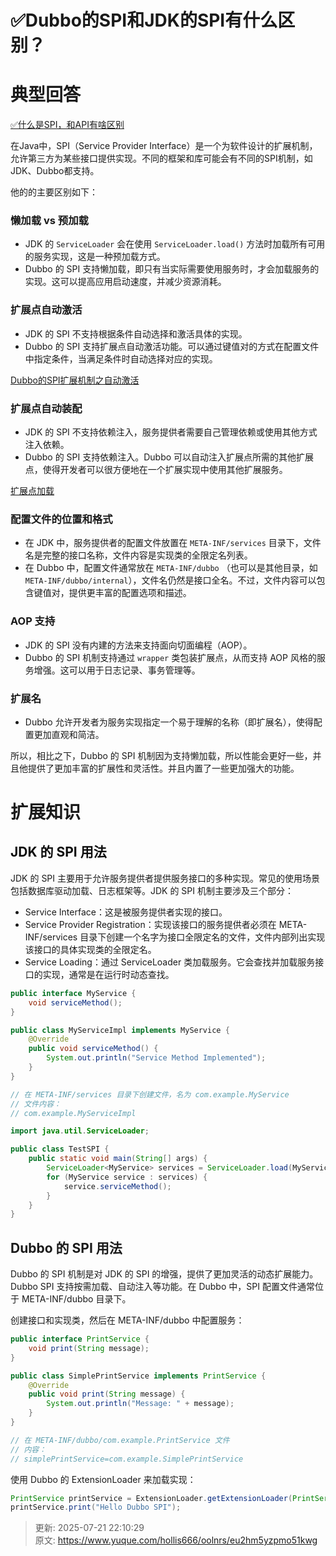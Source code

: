 # ✅Dubbo的SPI和JDK的SPI有什么区别？

# 典型回答


[✅什么是SPI，和API有啥区别](https://www.yuque.com/hollis666/oolnrs/eltpur)



在Java中，SPI（Service Provider Interface）是一个为软件设计的扩展机制，允许第三方为某些接口提供实现。不同的框架和库可能会有不同的SPI机制，如JDK、Dubbo都支持。



他的的主要区别如下：



### 懒加载 vs 预加载
+ JDK 的 `ServiceLoader` 会在使用 `ServiceLoader.load()` 方法时加载所有可用的服务实现，这是一种预加载方式。
+ Dubbo 的 SPI 支持懒加载，即只有当实际需要使用服务时，才会加载服务的实现。这可以提高应用启动速度，并减少资源消耗。



### 扩展点自动激活
+ JDK 的 SPI 不支持根据条件自动选择和激活具体的实现。
+ Dubbo 的 SPI 支持扩展点自动激活功能。可以通过键值对的方式在配置文件中指定条件，当满足条件时自动选择对应的实现。



[Dubbo的SPI扩展机制之自动激活](https://cn.dubbo.apache.org/zh-cn/blog/2022/08/07/7-dubbo%e7%9a%84spi%e6%89%a9%e5%b1%95%e6%9c%ba%e5%88%b6%e4%b9%8b%e8%87%aa%e5%8a%a8%e6%bf%80%e6%b4%bb%e6%89%a9%e5%b1%95activate%e6%ba%90%e7%a0%81%e8%a7%a3%e6%9e%90/)



### 扩展点自动装配
+ JDK 的 SPI 不支持依赖注入，服务提供者需要自己管理依赖或使用其他方式注入依赖。
+ Dubbo 的 SPI 支持依赖注入。Dubbo 可以自动注入扩展点所需的其他扩展点，使得开发者可以很方便地在一个扩展实现中使用其他扩展服务。



[扩展点加载](https://cn.dubbo.apache.org/zh-cn/docsv2.7/dev/spi/#%E6%89%A9%E5%B1%95%E7%82%B9%E8%87%AA%E5%8A%A8%E8%A3%85%E9%85%8D)



### 配置文件的位置和格式
+ 在 JDK 中，服务提供者的配置文件放置在 `META-INF/services` 目录下，文件名是完整的接口名称，文件内容是实现类的全限定名列表。
+ 在 Dubbo 中，配置文件通常放在 `META-INF/dubbo` （也可以是其他目录，如 `META-INF/dubbo/internal`），文件名仍然是接口全名。不过，文件内容可以包含键值对，提供更丰富的配置选项和描述。



### AOP 支持
+ JDK 的 SPI 没有内建的方法来支持面向切面编程（AOP）。
+ Dubbo 的 SPI 机制支持通过 `wrapper` 类包装扩展点，从而支持 AOP 风格的服务增强。这可以用于日志记录、事务管理等。



### 扩展名
+ Dubbo 允许开发者为服务实现指定一个易于理解的名称（即扩展名），使得配置更加直观和简洁。



所以，相比之下，Dubbo 的 SPI 机制因为支持懒加载，所以性能会更好一些，并且他提供了更加丰富的扩展性和灵活性。并且内置了一些更加强大的功能。



# 扩展知识
## <font style="color:rgb(13, 13, 13);">JDK 的 SPI 用法</font>


JDK 的 SPI 主要用于允许服务提供者提供服务接口的多种实现。常见的使用场景包括数据库驱动加载、日志框架等。JDK 的 SPI 机制主要涉及三个部分：



+ Service Interface：这是被服务提供者实现的接口。
+ Service Provider Registration：实现该接口的服务提供者必须在 META-INF/services 目录下创建一个名字为接口全限定名的文件，文件内部列出实现该接口的具体实现类的全限定名。
+ Service Loading：通过 ServiceLoader 类加载服务。它会查找并加载服务接口的实现，通常是在运行时动态查找。



```java
public interface MyService {
    void serviceMethod();
}

public class MyServiceImpl implements MyService {
    @Override
    public void serviceMethod() {
        System.out.println("Service Method Implemented");
    }
}

// 在 META-INF/services 目录下创建文件，名为 com.example.MyService
// 文件内容：
// com.example.MyServiceImpl

```



```java
import java.util.ServiceLoader;

public class TestSPI {
    public static void main(String[] args) {
        ServiceLoader<MyService> services = ServiceLoader.load(MyService.class);
        for (MyService service : services) {
            service.serviceMethod();
        }
    }
}

```



## Dubbo 的 SPI 用法


Dubbo 的 SPI 机制是对 JDK 的 SPI 的增强，提供了更加灵活的动态扩展能力。Dubbo SPI 支持按需加载、自动注入等功能。在 Dubbo 中，SPI 配置文件通常位于 META-INF/dubbo 目录下。



创建接口和实现类，然后在 META-INF/dubbo 中配置服务：



```java
public interface PrintService {
    void print(String message);
}

public class SimplePrintService implements PrintService {
    @Override
    public void print(String message) {
        System.out.println("Message: " + message);
    }
}

// 在 META-INF/dubbo/com.example.PrintService 文件
// 内容：
// simplePrintService=com.example.SimplePrintService
```



使用 Dubbo 的 ExtensionLoader 来加载实现：



```java
PrintService printService = ExtensionLoader.getExtensionLoader(PrintService.class).getExtension("simplePrintService");
printService.print("Hello Dubbo SPI");
```



> 更新: 2025-07-21 22:10:29  
> 原文: <https://www.yuque.com/hollis666/oolnrs/eu2hm5yzpmo51kwg>